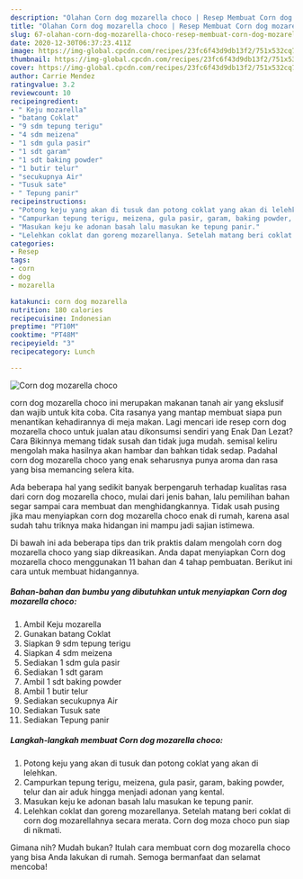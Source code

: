```yaml
---
description: "Olahan Corn dog mozarella choco | Resep Membuat Corn dog mozarella choco Yang Mudah Dan Praktis"
title: "Olahan Corn dog mozarella choco | Resep Membuat Corn dog mozarella choco Yang Mudah Dan Praktis"
slug: 67-olahan-corn-dog-mozarella-choco-resep-membuat-corn-dog-mozarella-choco-yang-mudah-dan-praktis
date: 2020-12-30T06:37:23.411Z
image: https://img-global.cpcdn.com/recipes/23fc6f43d9db13f2/751x532cq70/corn-dog-mozarella-choco-foto-resep-utama.jpg
thumbnail: https://img-global.cpcdn.com/recipes/23fc6f43d9db13f2/751x532cq70/corn-dog-mozarella-choco-foto-resep-utama.jpg
cover: https://img-global.cpcdn.com/recipes/23fc6f43d9db13f2/751x532cq70/corn-dog-mozarella-choco-foto-resep-utama.jpg
author: Carrie Mendez
ratingvalue: 3.2
reviewcount: 10
recipeingredient:
- " Keju mozarella"
- "batang Coklat"
- "9 sdm tepung terigu"
- "4 sdm meizena"
- "1 sdm gula pasir"
- "1 sdt garam"
- "1 sdt baking powder"
- "1 butir telur"
- "secukupnya Air"
- "Tusuk sate"
- " Tepung panir"
recipeinstructions:
- "Potong keju yang akan di tusuk dan potong coklat yang akan di lelehkan."
- "Campurkan tepung terigu, meizena, gula pasir, garam, baking powder, telur dan air aduk hingga menjadi adonan yang kental."
- "Masukan keju ke adonan basah lalu masukan ke tepung panir."
- "Lelehkan coklat dan goreng mozarellanya. Setelah matang beri coklat di corn dog mozarellahnya secara merata. Corn dog moza choco pun siap di nikmati."
categories:
- Resep
tags:
- corn
- dog
- mozarella

katakunci: corn dog mozarella 
nutrition: 180 calories
recipecuisine: Indonesian
preptime: "PT10M"
cooktime: "PT48M"
recipeyield: "3"
recipecategory: Lunch

---
```



![Corn dog mozarella choco](https://img-global.cpcdn.com/recipes/23fc6f43d9db13f2/751x532cq70/corn-dog-mozarella-choco-foto-resep-utama.jpg)


corn dog mozarella choco ini merupakan makanan tanah air yang ekslusif dan wajib untuk kita coba. Cita rasanya yang mantap membuat siapa pun menantikan kehadirannya di meja makan.
Lagi mencari ide resep corn dog mozarella choco untuk jualan atau dikonsumsi sendiri yang Enak Dan Lezat? Cara Bikinnya memang tidak susah dan tidak juga mudah. semisal keliru mengolah maka hasilnya akan hambar dan bahkan tidak sedap. Padahal corn dog mozarella choco yang enak seharusnya punya aroma dan rasa yang bisa memancing selera kita.



Ada beberapa hal yang sedikit banyak berpengaruh terhadap kualitas rasa dari corn dog mozarella choco, mulai dari jenis bahan, lalu pemilihan bahan segar sampai cara membuat dan menghidangkannya. Tidak usah pusing jika mau menyiapkan corn dog mozarella choco enak di rumah, karena asal sudah tahu triknya maka hidangan ini mampu jadi sajian istimewa.


Di bawah ini ada beberapa tips dan trik praktis dalam mengolah corn dog mozarella choco yang siap dikreasikan. Anda dapat menyiapkan Corn dog mozarella choco menggunakan 11 bahan dan 4 tahap pembuatan. Berikut ini cara untuk membuat hidangannya.

<!--inarticleads1-->

##### Bahan-bahan dan bumbu yang dibutuhkan untuk menyiapkan Corn dog mozarella choco:

1. Ambil  Keju mozarella
1. Gunakan batang Coklat
1. Siapkan 9 sdm tepung terigu
1. Siapkan 4 sdm meizena
1. Sediakan 1 sdm gula pasir
1. Sediakan 1 sdt garam
1. Ambil 1 sdt baking powder
1. Ambil 1 butir telur
1. Sediakan secukupnya Air
1. Sediakan Tusuk sate
1. Sediakan  Tepung panir




<!--inarticleads2-->

##### Langkah-langkah membuat Corn dog mozarella choco:

1. Potong keju yang akan di tusuk dan potong coklat yang akan di lelehkan.
1. Campurkan tepung terigu, meizena, gula pasir, garam, baking powder, telur dan air aduk hingga menjadi adonan yang kental.
1. Masukan keju ke adonan basah lalu masukan ke tepung panir.
1. Lelehkan coklat dan goreng mozarellanya. Setelah matang beri coklat di corn dog mozarellahnya secara merata. Corn dog moza choco pun siap di nikmati.




Gimana nih? Mudah bukan? Itulah cara membuat corn dog mozarella choco yang bisa Anda lakukan di rumah. Semoga bermanfaat dan selamat mencoba!
